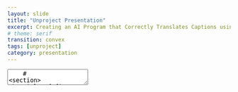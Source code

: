 ```yaml
---
layout: slide
title: "Unproject Presentation"
excerpt: Creating an AI Program that Correctly Translates Captions using Text Analysis for Digital Social Storytelling
# theme: serif
transition: convex
tags: [unproject]
category: presentation
---
```

<section data-markdown>
  <link rel="stylesheet" href="dist/theme/serif.css">
  <textarea data-template>
    # 
<section>
<h2>Title of first vertical slide</h2>
 The body of the first slide
</section>
<section>
<h2>Title of second vertical slide</h2>
 The body of the second vertical slide
</section>

# A new horizontal slide

The body of the second horizontal slide 
  </textarea>
</section>

